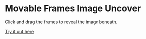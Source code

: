 # Movable Frames Image Uncover

Click and drag the frames to reveal the image beneath.

[Try it out here](https://sqyphen.github.io/movable-frames-image-uncover/)

